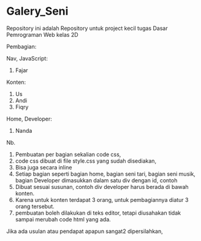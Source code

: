 # Galery_Seni
Repository ini adalah Repository untuk project kecil tugas Dasar Pemrograman Web kelas 2D

Pembagian:

Nav, JavaScript:
1. Fajar

Konten:
1. Us 
2. Andi
3. Fiqry

Home, Developer:
1. Nanda

Nb. 
1. Pembuatan per bagian sekalian code css, 
2. code css dibuat di file style.css yang sudah disediakan,
3. Bisa juga secara inline
4. Setiap bagian seperti bagian home, bagian seni tari, bagian seni musik, bagian Developer dimasukkan dalam satu div dengan id, contoh <div id="senitari">
5. Dibuat sesuai susunan, contoh div developer harus berada di bawah konten.
6. Karena untuk konten terdapat 3 orang, untuk pembagiannya diatur 3 orang tersebut.
7. pembuatan boleh dilakukan di teks editor, tetapi diusahakan tidak sampai merubah code html yang ada.

Jika ada usulan atau pendapat apapun sangat2 dipersilahkan,
